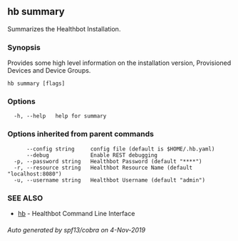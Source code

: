## hb summary

Summarizes the Healthbot Installation.

### Synopsis

Provides some high level information on the installation version, Provisioned Devices and Device Groups.

```
hb summary [flags]
```

### Options

```
  -h, --help   help for summary
```

### Options inherited from parent commands

```
      --config string     config file (default is $HOME/.hb.yaml)
      --debug             Enable REST debugging
  -p, --password string   Healthbot Password (default "****")
  -r, --resource string   Healthbot Resource Name (default "localhost:8080")
  -u, --username string   Healthbot Username (default "admin")
```

### SEE ALSO

* [hb](hb.md)	 - Healthbot Command Line Interface

###### Auto generated by spf13/cobra on 4-Nov-2019
